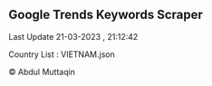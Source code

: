 

## Google Trends Keywords Scraper 
 
Last Update 21-03-2023 , 21:12:42

Country List :
VIETNAM.json



© Abdul Muttaqin 

